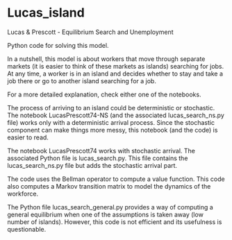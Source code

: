# Lucas_island

Lucas & Prescott - Equilibrium Search and Unemployment

Python code for solving this model.

In a nutshell, this model is about workers that move through separate markets (it is easier to think of these markets as islands) searching for jobs. At any time, a worker is in an island and decides whether to stay and take a job there or go to another island searching for a job.

For a more detailed explanation, check either one of the notebooks.

The process of arriving to an island could be deterministic or stochastic. The notebook LucasPrescott74-NS (and the associated lucas_search_ns.py file) works only with a deterministic arrival process. Since the stochastic component can make things more messy, this notebook (and the code) is easier to read.

The notebook LucasPrescott74 works with stochastic arrival. The associated Python file is lucas_search.py. This file contains the lucas_search_ns.py file but adds the stochastic arrival part.

The code uses the Bellman operator to compute a value function. This code also computes a Markov transition matrix to model the dynamics of the workforce.

The Python file lucas_search_general.py provides a way of computing a general equilibrium when one of the assumptions is taken away (low number of islands). However, this code is not efficient and its usefulness is questionable.
